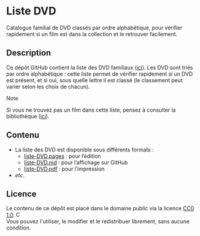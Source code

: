 # Liste DVD

Catalogue familial de DVD classés par ordre alphabétique, pour vérifier rapidement si un film est dans la collection et le retrouver facilement.

## Description

Ce dépôt GitHub contient la liste des DVD familiaux ([ici](./listes-DVD/liste-DVD.md#liste-dvd)).
Les DVD sont triés par ordre alphabétique : cette liste permet de vérifier rapidement si un DVD est présent, et si oui, sous quelle lettre il est classé (le classement peut varier selon les choix de chacun).

> [!NOTE]
> Si vous ne trouvez pas un film dans cette liste, pensez à consulter la bibliothèque ([ici](https://bib.rero.ch/rbnj/)).

## Contenu

- La liste des DVD est disponible sous différents formats :  
  - [liste-DVD.pages](./listes-DVD/liste-DVD.pages) : pour l’édition
  - [liste-DVD.md](./listes-DVD/liste-DVD.md) : pour l’affichage sur GitHub
  - [liste-DVD.pdf](./listes-DVD/liste-DVD.pdf) : pour l’impression
- *etc.*

<!--
Pour passer de .pages à .md :
Exportez le fichier .pages au format RTF via Apple Pages, puis utilisez un outil de conversion comme celui-ci pour passer de RTF à Markdown :
https://products.aspose.app/words/conversion/rtf-to-md#
-->

## Licence

Le contenu de ce dépôt est placé dans le domaine public via la licence [CC0 1.0](https://creativecommons.org/publicdomain/zero/1.0/). <img src="https://mirrors.creativecommons.org/presskit/icons/zero.svg" alt="CC0" width="15" />  
Vous pouvez l'utiliser, le modifier et le redistribuer librement, sans aucune condition.